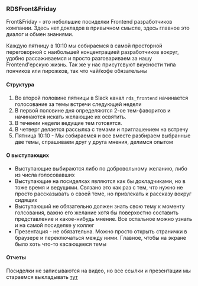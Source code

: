 ### RDSFront&Friday
Front&Friday - это небольшие посиделки Frontend разработчиков компании. Здесь нет докладов в привычном смысле, здесь главное это диалог и обмен знаниями.

Каждую пятницу в 10:10 мы собираемся в самой просторной переговорной с наибольшей концентрацией разработчиков вокруг, удобно рассаживаемся и просто разговариваем за нашу Frontend'ерскую жизнь. Так же у нас присутсвуют вкусности типа пончиков или пирожков, так что чай/кофе обязательны

#### Структура
1. Во второй половине пятницы в Slack канал `rds_frontend` начинается голосование за темы встречи следующей недели
2. В первой половине дня определяются 2-ое тем-фаворитов и начинаются искать желающие их освятить. 
3. В течении недели ведущие тем готовятся.
4. В четверг делается рассылка с темами и приглашением на встречу
5. Пятница 10:10 -  Мы собираемся и все вместе разбираем выбранные две темы, спрашиваем друг у друга мнения, делимся опытом

#### О выступающих
- Выступающие выбираются либо по добровольному желанию, либо из числа голосовавших
- Выступающие на посиделках являются как бы докладчиками, но в тоже время и ведущими. Связано это как раз с тем, что нужно не просто рассказывать о своей теме, но привлекать к рассказу вокруг сидящих
- Выступаюший не обязательно должен знать свою тему к моменту голсования, важно его желание хотя бы поверхостно составить представление и какое-нибудь мнение. Все остальное можно узнать и на самой посиделке у коллег
- Презентация - не обязательна. Можно просто открыть странички в браузере и переключаться между ними. Главное, чтобы на экране было хоть что-то касающееся темы

#### Отчеты
Посиделки не записываются на видео, но все ссылки и презентации мы стараемся выкладывать [тут](/RDSFront&Friday/archive)
